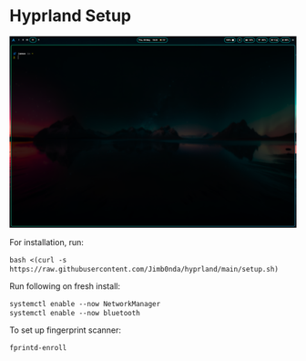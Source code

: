 # Hyprland Setup


![alt text](2025-05-08-183450_hyprshot.png)

For installation, run:<br/>
```shell
bash <(curl -s https://raw.githubusercontent.com/Jimb0nda/hyprland/main/setup.sh)
```

Run following on fresh install:<br/>
```shell
systemctl enable --now NetworkManager
systemctl enable --now bluetooth
```

To set up fingerprint scanner:<br/>
```shell
fprintd-enroll
```
